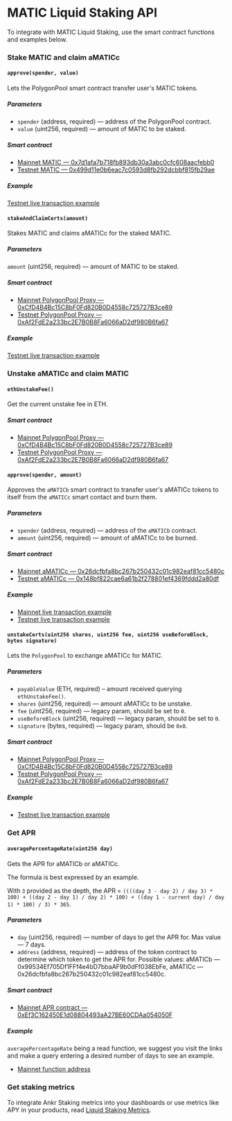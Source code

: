 # MATIC Liquid Staking API

To integrate with MATIC Liquid Staking, use the smart contract functions and examples below.

### Stake MATIC and claim aMATICc

#### `approve(spender, value)`

Lets the PolygonPool smart contract transfer user's MATIC tokens.

##### Parameters
* `spender` (address, required) — address of the PolygonPool contract.
* `value` (uint256, required) — amount of MATIC to be staked.

##### Smart contract

* [Mainnet MATIC — 0x7d1afa7b718fb893db30a3abc0cfc608aacfebb0](https://etherscan.io/token/0x7d1afa7b718fb893db30a3abc0cfc608aacfebb0)
* [Testnet MATIC — 0x499d11e0b6eac7c0593d8fb292dcbbf815fb29ae](https://goerli.etherscan.io/address/0x499d11e0b6eac7c0593d8fb292dcbbf815fb29ae)

##### Example

[Testnet live transaction example](https://goerli.etherscan.io/tx/0xf16fc3ae51b460393f7bc8d2e7407fed4867a9c129c74eda674d86e3171003e8)

#### `stakeAndClaimCerts(amount)`

Stakes MATIC and claims aMATICc for the staked MATIC.

##### Parameters

`amount` (uint256, required) — amount of MATIC to be staked.

##### Smart contract

* [Mainnet PolygonPool Proxy — 0xCfD4B4Bc15C8bF0Fd820B0D4558c725727B3ce89](https://etherscan.io/address/0xCfD4B4Bc15C8bF0Fd820B0D4558c725727B3ce89)
* [Testnet PolygonPool Proxy — 0xAf2FdE2a233bc2E7B0B8Fa6066aD2df980B6fa67](https://goerli.etherscan.io/address/0xAf2FdE2a233bc2E7B0B8Fa6066aD2df980B6fa67)

##### Example

[Testnet live transaction example](https://goerli.etherscan.io/tx/0xd45229eb00fd9e7bc78a0e1b71677735c80b989538d6b26670c27cde5bcd2be4)

### Unstake aMATICc and claim MATIC

#### `ethUnstakeFee()`

Get the current unstake fee in ETH.

##### Smart contract

* [Mainnet PolygonPool Proxy — 0xCfD4B4Bc15C8bF0Fd820B0D4558c725727B3ce89](https://etherscan.io/address/0xCfD4B4Bc15C8bF0Fd820B0D4558c725727B3ce89)
* [Testnet PolygonPool Proxy — 0xAf2FdE2a233bc2E7B0B8Fa6066aD2df980B6fa67](https://goerli.etherscan.io/address/0xAf2FdE2a233bc2E7B0B8Fa6066aD2df980B6fa67)

#### `approve(spender, amount)`

Approves the `aMATICb` smart contract to transfer user's aMATICc tokens to itself from the `aMATICc` smart contact and burn them. 

##### Parameters
* `spender` (address, required) — address of the `aMATICb` contract.
* `amount` (uint256, required) — amount of aMATICc to be burned.

##### Smart contract

* [Mainnet aMATICc — 0x26dcfbfa8bc267b250432c01c982eaf81cc5480c](https://etherscan.io/address/0x26dcfbfa8bc267b250432c01c982eaf81cc5480c)
* [Testnet aMATICc — 0x148bf822cae6a61b2f278801ef4369fddd2a80df](https://goerli.etherscan.io/address/0x148bf822cae6a61b2f278801ef4369fddd2a80df)

##### Example

* [Mainnet live transaction example](https://etherscan.io/tx/0xbd7150bb5e122460b31d4a3b1d12fe225c34178a75921b3e13b20c9d48eb03a7)
* [Testnet live transaction example](https://goerli.etherscan.io/tx/0x772e34152e3fccfbfbb0170a206e55373df792b3b50f47996596b5b137095006)

#### `unstakeCerts(uint256 shares, uint256 fee, uint256 useBeforeBlock, bytes signature)`

Lets the `PolygonPool` to exchange aMATICc for MATIC.

##### Parameters
* `payableValue` (ETH, required) – amount received querying `ethUnstakeFee()`.
* `shares` (uint256, required) — amount aMATICc to be unstake.
* `fee` (uint256, required) — legacy param, should be set to `0`.
* `useBeforeBlock` (uint256, required) — legacy param, should be set to `0`.
* `signature` (bytes, required) — legacy param, should be `0x0`.

##### Smart contract

* [Mainnet PolygonPool Proxy — 0xCfD4B4Bc15C8bF0Fd820B0D4558c725727B3ce89](https://etherscan.io/address/0xCfD4B4Bc15C8bF0Fd820B0D4558c725727B3ce89)
* [Testnet PolygonPool Proxy — 0xAf2FdE2a233bc2E7B0B8Fa6066aD2df980B6fa67](https://goerli.etherscan.io/address/0xAf2FdE2a233bc2E7B0B8Fa6066aD2df980B6fa67)

##### Example

* [Testnet live transaction example](https://goerli.etherscan.io/tx/0x354074f3cc047f6ce02d956746f6dafe70c41d906feb116b8869a63a80ae2791)

### Get APR

#### `averagePercentageRate(uint256 day)`

Gets the APR for aMATICb or aMATICc. 

The formula is best expressed by an example. 

With `3` provided as the depth, the APR = `((((day 3 - day 2) / day 3) * 100) + ((day 2 - day 1) / day 2) * 100) + ((day 1 - current day) / day 1) * 100) / 3) * 365`.

##### Parameters

* `day` (uint256, required) — number of days to get the APR for. Max value — 7 days.
* `address` (address, required) — address of the token contract to determine which token to get the APR for. Possible values: aMATICb — 0x99534Ef705Df1FFf4e4bD7bbaAF9b0dFf038EbFe, aMATICc — 0x26dcfbfa8bc267b250432c01c982eaf81cc5480c.

##### Smart contract

* [Mainnet APR contract — 0xEf3C162450E1d08804493aA27BE60CDAa054050F](https://polygonscan.com/address/0xEf3C162450E1d08804493aA27BE60CDAa054050F)

##### Example

`averagePercentageRate` being a read function, we suggest you visit the links and make a query entering a desired number of days to see an example. 
* [Mainnet function address](https://polygonscan.com/readContract?m=normal&a=0xEf3C162450E1d08804493aA27BE60CDAa054050F&v=0xb902b8024cab7a17500d9dbab77a4c060d5c10f2&t=false#readCollapse1)

### Get staking metrics

To integrate Ankr Staking metrics into your dashboards or use metrics like APY in your products, read [Liquid Staking Metrics](/staking/for-integrators/restful-api/staking-metrics/).